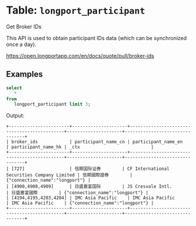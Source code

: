 # Table: `longport_participant`

Get Broker IDs

This API is used to obtain participant IDs data (which can be synchronized once a day).

https://open.longportapp.com/en/docs/quote/pull/broker-ids

## Examples

```sql
select
   *
from
   longport_participant limit 3;
```

Output:

```
+-----------------------+---------------------+---------------------------------------------+---------------------+--------------------------------+
| broker_ids            | participant_name_cn | participant_name_en                         | participant_name_hk | _ctx                           |
+-----------------------+---------------------+---------------------------------------------+---------------------+--------------------------------+
| [727]                 | 信期国际证券        | CF International Securities Company Limited | 信期國際證券        | {"connection_name":"longport"} |
| [4900,4908,4909]      | 日盛嘉富国际        | JS Cresvale Intl.                           | 日盛嘉富國際        | {"connection_name":"longport"} |
| [4194,4195,4203,4204] | IMC Asia Pacific    | IMC Asia Pacific                            | IMC Asia Pacific    | {"connection_name":"longport"} |
+-----------------------+---------------------+---------------------------------------------+---------------------+--------------------------------+
```
